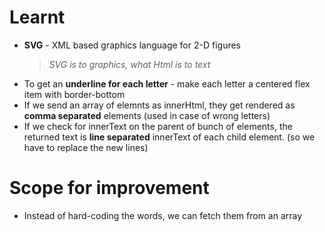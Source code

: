 # Learnt
- **SVG** - XML based graphics language for 2-D figures
    > *SVG is to graphics, what Html is to text*
- To get an **underline for each letter** - make each letter a centered flex item with border-bottom
- If we send an array of elemnts as innerHtml, they get rendered as **comma separated** elements (used in case of wrong letters)
- If we check for innerText on the parent of bunch of elements, the returned text is **line separated** innerText of each child element. (so we have to replace the new lines)


# Scope for improvement
- Instead of hard-coding the words, we can fetch them from an array
